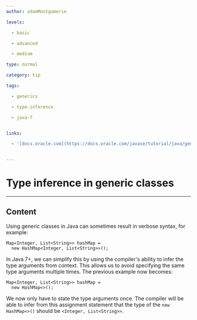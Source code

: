 ```yaml
---
author: adamMontgomerie

levels:

  - basic

  - advanced

  - medium

type: normal

category: tip

tags:

  - generics

  - type-inference

  - java-7


links:

  - '[docs.oracle.com](https://docs.oracle.com/javase/tutorial/java/generics/types.html){website}'


---
```


# Type inference in generic classes

---
## Content

Using generic classes in Java can sometimes result in verbose syntax, for example:
```
Map<Integer, List<String>> hashMap = 
  new HashMap<Integer, List<String>>();
```
In Java 7+, we can simplify this by using the compiler's ability to infer the type arguments from context. This allows us to avoid specifying the same type arguments multiple times. The previous example now becomes:
```
Map<Integer, List<String>> hashMap =
  new HashMap<>();
```
We now only have to state the type arguments once. The compiler will be able to infer from this assignment statement that the type of the `new HashMap<>()` should be `<Integer, List<String>>`.

